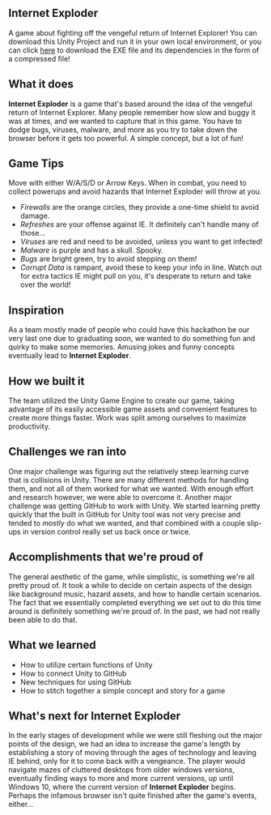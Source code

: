 ## Internet Exploder
A game about fighting off the vengeful return of Internet Explorer! You can download this Unity Project and run it
in your own local environment, or you can click 
[here](https://drive.google.com/file/d/15c6dWkipFPgXtJl5-JG73SYejWAnWRUG/view?usp=sharing) to download the EXE
file and its dependencies in the form of a compressed file!
## What it does
**Internet Exploder** is a game that's based around the idea of the vengeful return of Internet Explorer. 
Many people remember how slow and buggy it was at times, and we wanted to capture that in this game. 
You have to dodge bugs, viruses, malware, and more as you try to take down the browser before it gets too powerful. 
A simple concept, but a lot of fun!
## Game Tips
Move with either W/A/S/D or Arrow Keys.
When in combat, you need to collect powerups and avoid hazards that Internet Exploder will throw at you.
  - _Firewalls_ are the orange circles, they provide a one-time shield to avoid damage.
  - _Refreshes_ are your offense against IE. It definitely can't handle many of those...
  - _Viruses_ are red and need to be avoided, unless you want to get infected!
  - _Malware_ is purple and has a skull. Spooky.
  - _Bugs_ are bright green, try to avoid stepping on them!
  - _Corrupt Data_ is rampant, avoid these to keep your info in line.
Watch out for extra tactics IE might pull on you, it's desperate to return and take over the world!
## Inspiration
As a team mostly made of people who could have this hackathon be our very last one due to graduating soon,
we wanted to do something fun and quirky to make some memories. Amusing jokes and funny concepts eventually 
lead to **Internet Exploder**.
## How we built it
The team utilized the Unity Game Engine to create our game, taking advantage of its easily accessible game assets 
and convenient features to create more things faster. Work was split among ourselves to maximize productivity.
## Challenges we ran into
One major challenge was figuring out the relatively steep learning curve that is collisions in Unity. There are 
many different methods for handling them, and not all of them worked for what we wanted. With enough effort and 
research however, we were able to overcome it. Another major challenge was getting GitHub to work with Unity. 
We started learning pretty quickly that the built in GitHub for Unity tool was not very precise and tended to 
_mostly_ do what we wanted, and that combined with a couple slip-ups in version control really set us back once or twice.
## Accomplishments that we're proud of
The general aesthetic of the game, while simplistic, is something we're all pretty proud of. It took a while to 
decide on certain aspects of the design like background music, hazard assets, and how to handle certain scenarios. 
The fact that we essentially completed everything we set out to do this time around is definitely something we're proud of. 
In the past, we had not really been able to do that.
## What we learned
- How to utilize certain functions of Unity
- How to connect Unity to GitHub
- New techniques for using GitHub
- How to stitch together a simple concept and story for a game
## What's next for Internet Exploder
In the early stages of development while we were still fleshing out the major points of the design, we had an idea to 
increase the game's length by establishing a story of moving through the ages of technology and leaving IE behind, only for 
it to come back with a vengeance. The player would navigate mazes of cluttered desktops from older windows versions, eventually 
finding ways to more and more current versions, up until Windows 10, where the current version of **Internet Exploder** begins. 
Perhaps the infamous browser isn't quite finished after the game's events, either...
